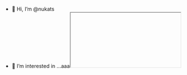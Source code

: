 - 👋 Hi, I’m @nukats
- 👀 I’m interested in ...aaa<iframe>>aaa${{7*7}}>aaa<iframe>${{7*7}}>aaa<iframe>${{7*7}}aaa oncopy=aaa oncut=1 onzoom=1 ><iframe>${{7*7}}aaaaa<iframe>${{7*7}}bbbbbbaaaaaaaaaaaaaaa<iframe>${{7*7}}aaaaaaaaaaaaaaaaaaaaaaaaaaaaaaaaaaaaaaaaaaaaaaaaaaaaaaaaaaaaaaaaaaaaaaaaaaaaaaaaaaaaaaaaaaaaaaaaaaaaaaaaaaaaaaaaaaaaaaaaaaaaaaaaaaaaaaaaaaaaaaaaaaaaaaaaaaaaaaaaaaaaaaaaaaaaaaaaaaaaaaaaaaaaaaaaaaaaaaaaaaaaaaaaaaaaaaaaaaaaaaaaaaaaaaaaaaaaaaaaaaaaaaaaaaaaaaaaaaaaaaaaaaaaaaaaaaaaaaaaaaaaaaaaaaaaaaaaaaaaaaaaaaaaaaaaaaaaaaaaaaaaaaaaaaaaaaaaaaaaaaaaaaaaaaaaaaaaaaaaaaaaaaaaaaaaaaaaaaaaaaaaaaaaaaajavascript:alert(1);aaaaaaaaaaaaaaaaaaaaaaaaaaaaaaaaaaaaaaaaaaaaaaaaaaaaaaaaaaaaaaaaaaaaaaaaaaaaaaaaaaaaaaaaaaaaaaaaaaaaaaaaaaaaaaaaaaaaaaaaaaaaaaaaaaaaaaaaaaaaaaaaaaaaaaaaaaaaaaaaaaaaaaaaaaaaaaaaaaaaaaaaaaaaaaaaaaaaaaaaaaaaaaaaaaaaaaaaaaaaaaaaaaaaaaaaaaaaaaaaaaaaaaaaaaaaaaaaaaaaaaaaaaaaaaaaaaaaaaaaaaaaaaaaaaaaaaaaaaaaaaaaaaaaaaaaaaaaaaaaaaaaaaaaaaaaaaaaaaaaaaaaaaaaaaaaaaaaaaaaaaaajavascript:alert(111111);aaaaaaaa22222222222222222222
- 🌱 I’m currently learning ...
- 💞️ I’m looking to collaborate on ...
- 📫 How to reach me ...

<!---
nukats/nukats is a ✨ special ✨ repository because its `README.md` (this file) appears on your GitHub profile.
You can click the Preview link to take a look at your changes.
--->
